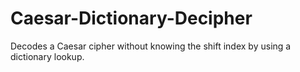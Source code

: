 # Caesar-Dictionary-Decipher
Decodes a Caesar cipher without knowing the shift index by using a dictionary
lookup.
